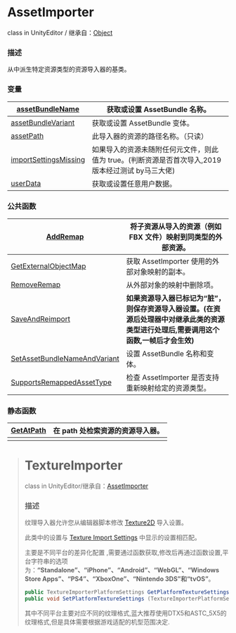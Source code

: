# AssetImporter

class in UnityEditor / 继承自：[Object](https://docs.unity3d.com/cn/2019.4/ScriptReference/Object.html)

### 描述

从中派生特定资源类型的资源导入器的基类。

### 变量

| [assetBundleName](https://docs.unity3d.com/cn/2019.4/ScriptReference/AssetImporter-assetBundleName.html) | 获取或设置 AssetBundle 名称。                                |
| ------------------------------------------------------------ | ------------------------------------------------------------ |
| [assetBundleVariant](https://docs.unity3d.com/cn/2019.4/ScriptReference/AssetImporter-assetBundleVariant.html) | 获取或设置 AssetBundle 变体。                                |
| [assetPath](https://docs.unity3d.com/cn/2019.4/ScriptReference/AssetImporter-assetPath.html) | 此导入器的资源的路径名称。（只读）                           |
| [importSettingsMissing](https://docs.unity3d.com/cn/2019.4/ScriptReference/AssetImporter-importSettingsMissing.html) | 如果导入的资源未随附任何元文件，则此值为 true。(判断资源是否首次导入,2019版本经过测试  by马三大佬) |
| [userData](https://docs.unity3d.com/cn/2019.4/ScriptReference/AssetImporter-userData.html) | 获取或设置任意用户数据。                                     |

### 公共函数

| [AddRemap](https://docs.unity3d.com/cn/2019.4/ScriptReference/AssetImporter.AddRemap.html) | 将子资源从导入的资源（例如 FBX 文件）映射到同类型的外部资源。 |
| ------------------------------------------------------------ | ------------------------------------------------------------ |
| [GetExternalObjectMap](https://docs.unity3d.com/cn/2019.4/ScriptReference/AssetImporter.GetExternalObjectMap.html) | 获取 AssetImporter 使用的外部对象映射的副本。                |
| [RemoveRemap](https://docs.unity3d.com/cn/2019.4/ScriptReference/AssetImporter.RemoveRemap.html) | 从外部对象的映射中删除项。                                   |
| [SaveAndReimport](https://docs.unity3d.com/cn/2019.4/ScriptReference/AssetImporter.SaveAndReimport.html) | **如果资源导入器已标记为“脏”，则保存资源导入器设置。(在资源后处理器中对继承此类的资源类型进行处理后,需要调用这个函数,一帧后才会生效)** |
| [SetAssetBundleNameAndVariant](https://docs.unity3d.com/cn/2019.4/ScriptReference/AssetImporter.SetAssetBundleNameAndVariant.html) | 设置 AssetBundle 名称和变体。                                |
| [SupportsRemappedAssetType](https://docs.unity3d.com/cn/2019.4/ScriptReference/AssetImporter.SupportsRemappedAssetType.html) | 检查 AssetImporter 是否支持重新映射给定的资源类型。          |

### 静态函数

| [GetAtPath](https://docs.unity3d.com/cn/2019.4/ScriptReference/AssetImporter.GetAtPath.html) | 在 path 处检索资源的资源导入器。 |
| ------------------------------------------------------------ | -------------------------------- |
|                                                              |                                  |

> # TextureImporter
>
> class in UnityEditor/继承自：[AssetImporter](https://docs.unity3d.com/cn/2019.4/ScriptReference/AssetImporter.html)
>
> ### 描述
>
> 纹理导入器允许您从编辑器脚本修改 [Texture2D](https://docs.unity3d.com/cn/2019.4/ScriptReference/Texture2D.html) 导入设置。
>
> 此类中的设置与 [Texture Import Settings](https://docs.unity3d.com/cn/2019.4/Manual/class-TextureImporter.html) 中显示的设置相匹配。
>
> 主要是不同平台的差异化配置 ,需要通过函数获取,修改后再通过函数设置,平台字符串的选项为：**“Standalone”、“iPhone”、“Android”、“WebGL”、“Windows Store Apps”、“PS4”、“XboxOne”、“Nintendo 3DS”和“tvOS”**。
>
> ```c#
> public TextureImporterPlatformSettings GetPlatformTextureSettings (string platform);
> public void SetPlatformTextureSettings (TextureImporterPlatformSettings platformSettings);
> ```
>
> 其中不同平台主要对应不同的纹理格式,蓝大推荐使用DTX5和ASTC_5X5的纹理格式,但是具体需要根据游戏适配的机型范围决定.